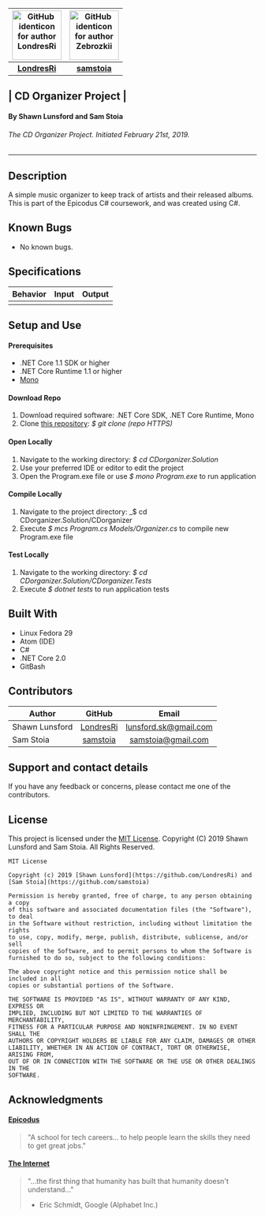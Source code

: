 | <img src="https://github.com/identicons/londresri.png" width=100 alt="GitHub identicon for author LondresRi"> | <img src="https://github.com/identicons/samstoia.png" width=100 alt="GitHub identicon for author Zebrozkii"> |
|:-----:|:-----:
| [**LondresRi**](https://github.com/LondresRi)| [**samstoia**](https://github.com/samstoia)|

## | **CD Organizer Project** |

#### By Shawn Lunsford and Sam Stoia
###### The CD Organizer Project. Initiated February 21st, 2019.

----------

## Description
A simple music organizer to keep track of artists and their released albums. This is part of the Epicodus C# coursework, and was created using C#.

## Known Bugs

* No known bugs.

## Specifications

| Behavior | Input | Output |
|----------|:-----:|:------:|
|          |       |        |

## Setup and Use

#### Prerequisites
* .NET Core 1.1 SDK or higher
* .NET Core Runtime 1.1 or higher
* [Mono](https://www.mono-project.com/)

#### Download Repo
1. Download required software: .NET Core SDK, .NET Core Runtime, Mono
2. Clone [this repository](https://github.com/LondresRi/CDorganizer.Solution): _$ git clone (repo HTTPS)_

#### Open Locally
1. Navigate to the working directory: _$ cd CDorganizer.Solution_
2. Use your preferred IDE or editor to edit the project
3. Open the Program.exe file or use _$ mono Program.exe_ to run application

#### Compile Locally
1. Navigate to the project directory: _$ cd CDorganizer.Solution/CDorganizer
2. Execute _$ mcs Program.cs Models/Organizer.cs_ to compile new Program.exe file

#### Test Locally
1. Navigate to the working directory: _$ cd CDorganizer.Solution/CDorganizer.Tests_
2. Execute _$ dotnet tests_ to run application tests

## Built With

* Linux Fedora 29
* Atom (IDE)
* C#
* .NET Core 2.0
* GitBash

## Contributors

| Author | GitHub | Email |
|--------|:------:|:-----:|
| Shawn Lunsford | [LondresRi](https://github.com/LondresRi) |  [lunsford.sk@gmail.com](mailto:lunsford.sk@gmail.com) |
| Sam Stoia | [samstoia](https://github.com/samstoia) | [samstoia@gmail.com](mailto:samstoia@gmail.com) |

## Support and contact details

If you have any feedback or concerns, please contact me one of the contributors.

## License

This project is licensed under the [MIT License](https://opensource.org/licenses/MIT). Copyright (C) 2019 Shawn Lunsford and Sam Stoia. All Rights Reserved.
```
MIT License

Copyright (c) 2019 [Shawn Lunsford](https://github.com/LondresRi) and [Sam Stoia](https://github.com/samstoia)

Permission is hereby granted, free of charge, to any person obtaining a copy
of this software and associated documentation files (the "Software"), to deal
in the Software without restriction, including without limitation the rights
to use, copy, modify, merge, publish, distribute, sublicense, and/or sell
copies of the Software, and to permit persons to whom the Software is
furnished to do so, subject to the following conditions:

The above copyright notice and this permission notice shall be included in all
copies or substantial portions of the Software.

THE SOFTWARE IS PROVIDED "AS IS", WITHOUT WARRANTY OF ANY KIND, EXPRESS OR
IMPLIED, INCLUDING BUT NOT LIMITED TO THE WARRANTIES OF MERCHANTABILITY,
FITNESS FOR A PARTICULAR PURPOSE AND NONINFRINGEMENT. IN NO EVENT SHALL THE
AUTHORS OR COPYRIGHT HOLDERS BE LIABLE FOR ANY CLAIM, DAMAGES OR OTHER
LIABILITY, WHETHER IN AN ACTION OF CONTRACT, TORT OR OTHERWISE, ARISING FROM,
OUT OF OR IN CONNECTION WITH THE SOFTWARE OR THE USE OR OTHER DEALINGS IN THE
SOFTWARE.
```

## Acknowledgments

#### [Epicodus](https://www.epicodus.com/)
>"A school for tech careers... to help people learn the skills they need to get great jobs."

#### [The Internet](https://webfoundation.org/)
> "...the first thing that humanity has built that humanity doesn't understand..."
> - Eric Schmidt, Google (Alphabet Inc.)
